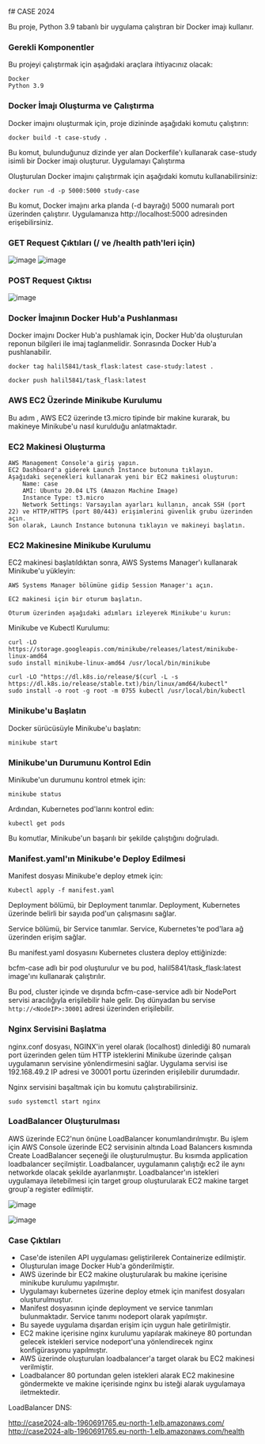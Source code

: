 f# CASE 2024

Bu proje, Python 3.9 tabanlı bir uygulama çalıştıran bir Docker imajı kullanır.

### Gerekli Komponentler

Bu projeyi çalıştırmak için aşağıdaki araçlara ihtiyacınız olacak:

    Docker
    Python 3.9

### Docker İmajı Oluşturma ve Çalıştırma

Docker imajını oluşturmak için, proje dizininde aşağıdaki komutu çalıştırın:

```
docker build -t case-study . 
```

Bu komut, bulunduğunuz dizinde yer alan Dockerfile'ı kullanarak case-study isimli bir Docker imajı oluşturur.
Uygulamayı Çalıştırma

Oluşturulan Docker imajını çalıştırmak için aşağıdaki komutu kullanabilirsiniz:


```
docker run -d -p 5000:5000 study-case
```

Bu komut, Docker imajını arka planda (-d bayrağı) 5000 numaralı port üzerinden çalıştırır. Uygulamanıza http://localhost:5000 adresinden erişebilirsiniz.


### GET Request Çıktıları (/ ve /health path'leri için)

![image](https://github.com/user-attachments/assets/16ea7098-0880-4a3b-8b7d-c7e62c1b73f8)                    ![image](https://github.com/user-attachments/assets/5d98de14-db03-40f5-b125-0669463a14dc)

### POST Request Çıktısı

![image](https://github.com/user-attachments/assets/da42413f-3080-408c-ac5c-3696b5425b94)

### Docker İmajının Docker Hub'a Pushlanması

Docker imajını Docker Hub'a pushlamak için, Docker Hub'da oluşturulan reponun bilgileri ile imaj taglanmelidir. Sonrasında Docker Hub'a pushlanabilir.

```
docker tag halil5841/task_flask:latest case-study:latest .

docker push halil5841/task_flask:latest
```

### AWS EC2 Üzerinde Minikube Kurulumu

Bu adım , AWS EC2 üzerinde t3.micro tipinde bir makine kurarak, bu makineye Minikube'u nasıl kurulduğu anlatmaktadır.

### EC2 Makinesi Oluşturma 

    AWS Management Console'a giriş yapın.
    EC2 Dashboard'a giderek Launch Instance butonuna tıklayın.
    Aşağıdaki seçenekleri kullanarak yeni bir EC2 makinesi oluşturun:
        Name: case
        AMI: Ubuntu 20.04 LTS (Amazon Machine Image)
        Instance Type: t3.micro
        Network Settings: Varsayılan ayarları kullanın, ancak SSH (port 22) ve HTTP/HTTPS (port 80/443) erişimlerini güvenlik grubu üzerinden açın.
    Son olarak, Launch Instance butonuna tıklayın ve makineyi başlatın.

### EC2 Makinesine Minikube Kurulumu

EC2 makinesi başlatıldıktan sonra, AWS Systems Manager'ı kullanarak Minikube'u yükleyin:

    AWS Systems Manager bölümüne gidip Session Manager'ı açın.

    EC2 makinesi için bir oturum başlatın.

    Oturum üzerinden aşağıdaki adımları izleyerek Minikube'u kurun:

Minikube ve Kubectl Kurulumu:

```
curl -LO https://storage.googleapis.com/minikube/releases/latest/minikube-linux-amd64
sudo install minikube-linux-amd64 /usr/local/bin/minikube
```
```
curl -LO "https://dl.k8s.io/release/$(curl -L -s https://dl.k8s.io/release/stable.txt)/bin/linux/amd64/kubectl"
sudo install -o root -g root -m 0755 kubectl /usr/local/bin/kubectl
```

### Minikube'u Başlatın

Docker sürücüsüyle Minikube'u başlatın:
```
minikube start 
```
### Minikube'un Durumunu Kontrol Edin
Minikube'un durumunu kontrol etmek için:
```
minikube status
```
Ardından, Kubernetes pod'larını kontrol edin:
```
kubectl get pods
```
Bu komutlar, Minikube'un başarılı bir şekilde çalıştığını doğruladı.


### Manifest.yaml'ın Minikube'e Deploy Edilmesi

Manifest dosyası Minikube'e deploy etmek için:
```
Kubectl apply -f manifest.yaml
```

Deployment bölümü, bir Deployment tanımlar. Deployment, Kubernetes üzerinde belirli bir sayıda pod'un çalışmasını sağlar.

Service bölümü, bir Service tanımlar. Service, Kubernetes'te pod'lara ağ üzerinden erişim sağlar.

Bu manifest.yaml dosyasını Kubernetes clustera deploy ettiğinizde:

bcfm-case adlı bir pod oluşturulur ve bu pod, halil5841/task_flask:latest image'ını kullanarak çalıştırılır.

Bu pod, cluster içinde ve dışında bcfm-case-service adlı bir NodePort servisi aracılığıyla erişilebilir hale gelir. Dış dünyadan bu servise ```http://<NodeIP>:30001``` adresi üzerinden erişilebilir.


### Nginx Servisini Başlatma

nginx.conf dosyası, NGINX'in yerel olarak (localhost) dinlediği 80 numaralı port üzerinden gelen tüm HTTP isteklerini Minikube üzerinde çalışan uygulamanın servisine yönlendirmesini sağlar. Uygulama servisi ise 192.168.49.2 IP adresi ve 30001 portu üzerinden erişilebilir durumdadır.

Nginx servisini başaltmak için bu komutu çalıştırabilirsiniz.
```
sudo systemctl start nginx
```

### LoadBalancer Oluşturulması

AWS üzerinde EC2'nun önüne LoadBalancer konumlandırılmıştır. Bu işlem için AWS Console üzerinde EC2 servisinin altında Load Balancers kısmında Create LoadBalancer seçeneği ile oluşturulmuştur. Bu kısımda application loadbalancer seçilmiştir. Loadbalancer, uygulamanın çalıştığı ec2 ile aynı networkde olacak şekilde ayarlanmıştır. Loadbalancer'ın istekleri uygulamaya iletebilmesi için target group oluşturularak EC2 makine target group'a register edilmiştir. 

![image](https://github.com/user-attachments/assets/d6a45681-4036-4018-8e9d-c0a3ac78ff65)


![image](https://github.com/user-attachments/assets/92999117-2e64-46b2-b8ec-9fbbf237571d)


### Case Çıktıları

- Case'de istenilen API uygulaması geliştirilerek Containerize edilmiştir.
- Oluşturulan image Docker Hub'a gönderilmiştir. 
- AWS üzerinde bir EC2 makine oluşturularak bu makine içerisine minikube kurulumu yapılmıştır. 
- Uygulamayı kubernetes üzerine deploy etmek için manifest dosyaları oluşturulmuştur. 
- Manifest dosyasının içinde deployment ve service tanımları bulunmaktadır. Service tanımı nodeport olarak yapılmıştır. 
- Bu sayede uygulama dışardan erişim için uygun hale getirilmiştir. 
- EC2 makine içerisine nginx kurulumu yapılarak makineye 80 portundan gelecek istekleri service nodeport'una yönlendirecek nginx konfigürasyonu yapılmıştır. 
- AWS üzerinde oluşturulan loadbalancer'a target olarak bu EC2 makinesi verilmiştir. 
- Loadbalancer 80 portundan gelen istekleri alarak EC2 makinesine göndermekte ve makine içerisinde nginx bu isteği alarak uygulamaya iletmektedir.

LoadBalancer DNS:

http://case2024-alb-1960691765.eu-north-1.elb.amazonaws.com/
http://case2024-alb-1960691765.eu-north-1.elb.amazonaws.com/health
